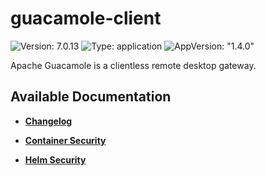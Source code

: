 # guacamole-client

![Version: 7.0.13](https://img.shields.io/badge/Version-7.0.13-informational?style=flat-square) ![Type: application](https://img.shields.io/badge/Type-application-informational?style=flat-square) ![AppVersion: "1.4.0"](https://img.shields.io/badge/AppVersion-"1.4.0"-informational?style=flat-square)

Apache Guacamole is a clientless remote desktop gateway.

## Available Documentation

- [**Changelog**](CHANGELOG)

- [**Container Security**](container-security)

- [**Helm Security**](helm-security)

